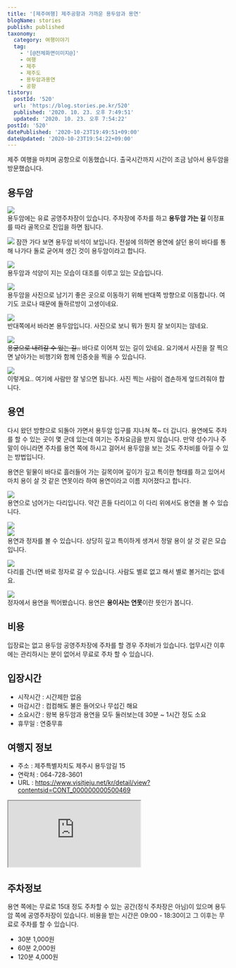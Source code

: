 ```yaml
---
title: '[제주여행] 제주공항과 가까운 용두암과 용연'
blogName: stories
publish: published
taxonomy:
  category: 여행이야기
  tag:
    - '[@전체화면이미지@]'
    - 여행
    - 제주
    - 제주도
    - 용두암과용연
    - 공항
tistory:
  postId: '520'
  url: 'https://blog.stories.pe.kr/520'
  published: '2020. 10. 23. 오후 7:49:51'
  updated: '2020. 10. 23. 오후 7:54:22'
postId: '520'
datePublished: '2020-10-23T19:49:51+09:00'
dateUpdated: '2020-10-23T19:54:22+09:00'
---
```




제주 여행을 마치며 공항으로 이동했습니다. 출국시간까지 시간이 조금 남아서 용두암을 방문했습니다. 

## 용두암  
![](./images/20201008_174635-01.jpeg)  
용두암에는 유료 공영주차장이 있습니다. 주차장에 주차를 하고 **용두암 가는 길** 이정표를 따라 골목으로 진입을 하면 됩니다.  

![](./images/20201008_175206-01.jpeg) 
잠깐 가다 보면 용두암 비석이 보입니다. 전설에 의하면 용연에 살던 용이 바다를 통해 나가다 돌로 굳어져 생긴 것이 용두암이라고 합니다. 

![](./images/20201008_174833-01.jpeg)  
용두암과 석양이 지는 모습이 대조를 이루고 있는 모습입니다.  

![](./images/20201008_175245-01.jpeg)  
용두암을 사진으로 남기기 좋은 곳으로 이동하기 위해 반대쪽 방향으로 이동합니다. 여기도 코로나 때문에 돌하르방이 고생이네요. 

![](./images/20201008_175500-01.jpeg)  
반대쪽에서 바라본 용두암입니다. 사진으로 보니 뭐가 뭔지 잘 보이지는 않네요. 

![](./images/20201008_175828-01.jpeg)  
~~용궁으로 내려갈 수 있는 길..~~ 바다로 이어져 있는 길이 있네요. 요기에서 사진을 잘 찍으면 날아가는 비행기와 함께 인증숏을 찍을 수 있습니다.  

![](./images/20201008_175541-01.jpeg)  
이렇게요.. 여기에 사람만 잘 넣으면 됩니다. 사진 찍는 사람이 겸손하게 엎드려줘야 합니다. 

## 용연  
다시 왔던 방향으로 되돌아 가면서 용두암 입구를 지나쳐 쭉~ 더 갑니다. 용연에도 주차를 할 수 있는 곳이 몇 군데 있는데 여기는 주차요금을 받지 않습니다. 만약 성수기나 주말이 아니라면 주차를 용연 쪽에 하시고 걸어서 용두암을 보는 것도 주차비를 아낄 수 있는 방법입니다. 

용연은 밑물이 바다로 흘러들어 가는 길목이며 깊이가 깊고 특이한 형태를 하고 있어서 마치 용이 살 것 같은 연못이라 하여 용연이라고 이름 지어졌다고 합니다. 

![](./images/20201008_180649-01.jpeg)  
용연으로 넘어가는 다리입니다. 약간 흔들 다리이고 이 다리 위에서도 용연을 볼 수 있습니다. 

![](./images/20201008_180727-01.jpeg)  
![](./images/20201008_180753-01.jpeg)  
용연과 정자를 볼 수 있습니다. 상당히 깊고 특이하게 생겨서 정말 용이 살 것 같은 모습입니다.  

![](./images/20201008_180834-01.jpeg)  
다리를 건너면 바로 정자로 갈 수 있습니다. 사람도 별로 없고 해서 별로 볼거리는 없네요. 

![](./images/20201008_181001-01.jpeg)  
정자에서 용연을 찍어봤습니다. 용연은 **용이사는 연못**이란 뜻인가 봅니다. 

## 비용  
입장료는 없고 용두암 공영주차장에 주차를 할 경우 주차비가 있습니다. 업무시간 이후에는 관리하시는 분이 없어서 무료로 주차 할 수 있습니다. 

## 입장시간  
- 시작시간 : 시간제한 없음 
- 마감시간 : 컴컴해도 불은 들어오나 무섭긴 해요  
- 소요시간 : 왕복 용두암과 용연을 모두 둘러보는데 30분 ~ 1시간 정도 소요
- 휴무일 : 연중무휴

## 여행지 정보  
- 주소 : 제주특별자치도 제주시 용두암길 15  
- 연락처 : 064-728-3601  
- URL : https://www.visitjeju.net/kr/detail/view?contentsid=CONT_000000000500469   
<div class='embed-responsive embed-responsive-16by9'>
    <iframe src='https://www.google.com/maps/embed?pb=!1m18!1m12!1m3!1d3326.4289186492488!2d126.5098750150497!3d33.51623228075521!2m3!1f0!2f0!3f0!3m2!1i1024!2i768!4f13.1!3m3!1m2!1s0x350ce4b2810e4315%3A0x3044bfd3cfaa7bb0!2z7Jqp65GQ7JWU!5e0!3m2!1sko!2skr!4v1603449753420!5m2!1sko!2skr' class='embed-responsive-item' allowfullscreen></iframe>
</div>

## 주차정보  
용연 쪽에는 무료로 15대 정도 주차할 수 있는 공간(정식 주차장은 아님)이 있으며 용두암 쪽에 공영주차장이 있습니다. 
비용을 받는 시간은 09:00 - 18:30이고 그 이후는 무료로 주차를 할 수 있습니다. 

- 30분 1,000원
- 60분 2,000원
- 120분 4,000원  
